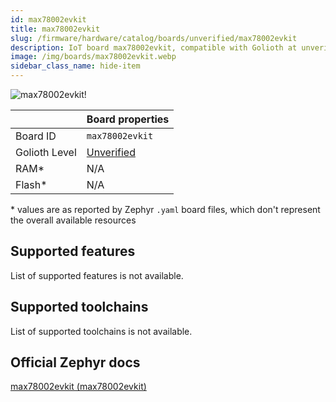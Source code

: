 ```yaml
---
id: max78002evkit
title: max78002evkit
slug: /firmware/hardware/catalog/boards/unverified/max78002evkit
description: IoT board max78002evkit, compatible with Golioth at unverified level.
image: /img/boards/max78002evkit.webp
sidebar_class_name: hide-item
---
```


[//]: # (This is an auto-generated file, do not edit! Changes to it will be lost upon re-generation)

![max78002evkit!](/img/boards/max78002evkit.webp "max78002evkit")

|                | Board properties     |
| -------------  | -------------------- |
| Board ID       | `max78002evkit` |
| Golioth Level  | [Unverified](/firmware/hardware#unverified-boards) |
| RAM*           | N/A |
| Flash*         | N/A |

\* values are as reported by Zephyr `.yaml` board files, which don't represent the overall available resources



## Supported features

List of supported features is not available.

## Supported toolchains

List of supported toolchains is not available.

## Official Zephyr docs

[max78002evkit (max78002evkit)](https://docs.zephyrproject.org/latest/boards/adi/max78002evkit/doc/index.html)
